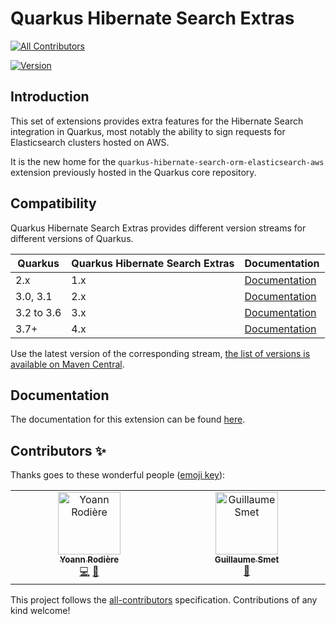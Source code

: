 # Quarkus Hibernate Search Extras
<!-- ALL-CONTRIBUTORS-BADGE:START - Do not remove or modify this section -->
[![All Contributors](https://img.shields.io/badge/all_contributors-2-orange.svg?style=flat-square)](#contributors-)
<!-- ALL-CONTRIBUTORS-BADGE:END -->

[![Version](https://img.shields.io/maven-central/v/io.quarkiverse.hibernatesearchextras/quarkus-hibernate-search-extras-parent?logo=apache-maven&style=flat-square)](https://central.sonatype.com/artifact/io.quarkiverse.hibernatesearchextras/quarkus-hibernate-search-orm-elasticsearch-aws)

## Introduction

This set of extensions provides extra features for the Hibernate Search integration in Quarkus, most notably the ability to sign requests for Elasticsearch clusters hosted on AWS.

It is the new home for the `quarkus-hibernate-search-orm-elasticsearch-aws` extension previously hosted in the Quarkus core repository.

## Compatibility

Quarkus Hibernate Search Extras provides different version streams for different versions of Quarkus.

| Quarkus    | Quarkus Hibernate Search Extras | Documentation                                                                                                  |
|------------|---------------------------------|----------------------------------------------------------------------------------------------------------------|
| 2.x        | 1.x                             | [Documentation](https://quarkiverse.github.io/quarkiverse-docs/quarkus-hibernate-search-extras/1.x/index.html) |
| 3.0, 3.1   | 2.x                             | [Documentation](https://quarkiverse.github.io/quarkiverse-docs/quarkus-hibernate-search-extras/2.x/index.html) |
| 3.2 to 3.6 | 3.x                             | [Documentation](https://quarkiverse.github.io/quarkiverse-docs/quarkus-hibernate-search-extras/3.x/index.html) |
| 3.7+       | 4.x                             | [Documentation](https://quarkiverse.github.io/quarkiverse-docs/quarkus-hibernate-search-extras/dev/index.html) |


Use the latest version of the corresponding stream, [the list of versions is available on Maven Central](https://search.maven.org/artifact/io.quarkiverse.hibernatesearchextras/quarkus-hibernate-search-orm-elasticsearch-aws).

## Documentation

The documentation for this extension can be found [here](https://quarkiverse.github.io/quarkiverse-docs/quarkus-hibernate-search-extras/dev/index.html).

## Contributors ✨

Thanks goes to these wonderful people ([emoji key](https://allcontributors.org/docs/en/emoji-key)):

<!-- ALL-CONTRIBUTORS-LIST:START - Do not remove or modify this section -->
<!-- prettier-ignore-start -->
<!-- markdownlint-disable -->
<table>
  <tbody>
    <tr>
      <td align="center" valign="top" width="14.28%"><a href="https://github.com/yrodiere"><img src="https://avatars.githubusercontent.com/u/412878?v=4?s=100" width="100px;" alt="Yoann Rodière"/><br /><sub><b>Yoann Rodière</b></sub></a><br /><a href="https://github.com/quarkiverse/quarkus-hibernate-search-extras/commits?author=yrodiere" title="Code">💻</a> <a href="#maintenance-yrodiere" title="Maintenance">🚧</a></td>
      <td align="center" valign="top" width="14.28%"><a href="https://lesincroyableslivres.fr/"><img src="https://avatars.githubusercontent.com/u/1279749?v=4?s=100" width="100px;" alt="Guillaume Smet"/><br /><sub><b>Guillaume Smet</b></sub></a><br /><a href="#maintenance-gsmet" title="Maintenance">🚧</a></td>
    </tr>
  </tbody>
</table>

<!-- markdownlint-restore -->
<!-- prettier-ignore-end -->

<!-- ALL-CONTRIBUTORS-LIST:END -->

This project follows the [all-contributors](https://github.com/all-contributors/all-contributors) specification. Contributions of any kind welcome!
